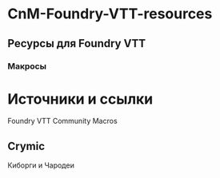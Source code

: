 # CnM-Foundry-VTT-resources


## Ресурсы для Foundry VTT

### Макросы



# Источники и ссылки

Foundry VTT Community Macros

Crymic 
---

Киборги и Чародеи




